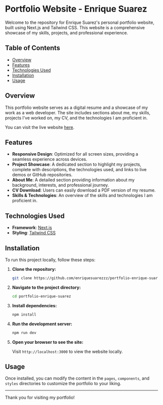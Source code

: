 # Portfolio Website - Enrique Suarez

Welcome to the repository for Enrique Suarez's personal portfolio website, built using Next.js and Tailwind CSS. This website is a comprehensive showcase of my skills, projects, and professional experience.

## Table of Contents

- [Overview](#overview)
- [Features](#features)
- [Technologies Used](#technologies-used)
- [Installation](#installation)
- [Usage](#usage)

## Overview

This portfolio website serves as a digital resume and a showcase of my work as a web developer. The site includes sections about me, my skills, projects I've worked on, my CV, and the technologies I am proficient in.

You can visit the live website [here](https://www.enriquesuarez.dev).

## Features

- **Responsive Design**: Optimized for all screen sizes, providing a seamless experience across devices.
- **Project Showcase**: A dedicated section to highlight my projects, complete with descriptions, the technologies used, and links to live demos or GitHub repositories.
- **About Me**: A detailed section providing information about my background, interests, and professional journey.
- **CV Download**: Users can easily download a PDF version of my resume.
- **Skills & Technologies**: An overview of the skills and technologies I am proficient in.

## Technologies Used

- **Framework**: [Next.js](https://nextjs.org/)
- **Styling**: [Tailwind CSS](https://tailwindcss.com/)

## Installation

To run this project locally, follow these steps:

1. **Clone the repository:**

    ```bash
    git clone https://github.com/enriquesuarezzz/portfolio-enrique-suarez.git
    ```

2. **Navigate to the project directory:**

    ```bash
    cd portfolio-enrique-suarez
    ```

3. **Install dependencies:**

    ```bash
    npm install
    ```

4. **Run the development server:**

    ```bash
    npm run dev
    ```

5. **Open your browser to see the site:**

    Visit `http://localhost:3000` to view the website locally.

## Usage

Once installed, you can modify the content in the `pages`, `components`, and `styles` directories to customize the portfolio to your liking.


---

Thank you for visiting my portfolio!

